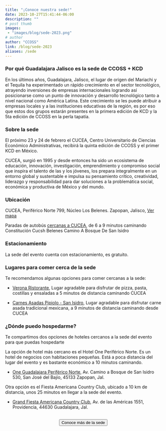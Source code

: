 ```yaml
---
title: "¡Conoce nuestra sede!"
date: 2023-10-27T15:41:44-06:00
description: ""
# post thumb
images:
 - "images/blog/sede-2023.png"
# author
author: "CCOSS"
link: /blog/sede-2023
aliases: /sede
---
```


### Por qué Guadalajara Jalisco es la sede de CCOSS + KCD 

En los últimos años, Guadalajara, Jalisco, el lugar de origen del Mariachi y el Tequila ha experimentado un rápido crecimiento en el sector tecnológico, atrayendo inversiones de empresas internacionales logrando así posicionarse como un punto de innovación y desarrollo tecnológico tanto a nivel nacional como América Latina. Este crecimiento se les puede atribuir a empresas locales y a las instituciones educativas de la región, es por eso que estos dos grupos estarán presentes en la primera edición de KCD y la 5ta edición de CCOSS en la perla tapatía.

### Sobre la sede 

El próximo 23 y 24 de febrero el CUCEA, Centro Universitario de Ciencias Económico Administrativas, recibirá la quinta edición de CCOSS y el primer KCD en México.

CUCEA, surgió en 1995 y desde entonces ha sido un ecosistema de educación, innovación, investigación, emprendimiento y compromiso social que inspira el talento de las y los jóvenes, los prepara integralmente en un entorno global y sustentable e impulsa su pensamiento crítico, creatividad, liderazgo y responsabilidad para dar soluciones a la problemática social, económica y productiva de México y del mundo.

### Ubicación

CUCEA, Periférico Norte 799, Núcleo Los Belenes. Zapopan, Jalisco, [Ver mapa](https://maps.app.goo.gl/RgZrhMCsxVBgAbGG8)

Paradas de autobús [cercanas a CUCEA](https://www.google.com/maps/search/Estaciones+de+transporte+p%C3%BAblico/@20.7408472,-103.380921,15z/data=!3m1!4b1!4m7!2m6!3m5!2sCentro+Universitario+de+Ciencias+Econ%C3%B3mico+Administrativas!3s0x8428afeb8049f335:0xc047ef950ecb0597!4m2!1d-103.380921!2d20.7407682?entry=ttu), de 6 a 9 minutos caminando
Constitución
Cucsh Belenes
Camino A Bosque De San Isidro

### Estacionamiento

La sede del evento cuenta con estacionamiento, es gratuito.

### Lugares para comer cerca de la sede

Te recomendamos algunas opciones para comer cercanas a la sede:

* [Verona Ristorante](https://maps.app.goo.gl/1pxRuKV2V4fCZJC48), Lugar agradable para disfrutar de pizza, pasta, costillas y ensaladas a 5 minutos de distancia caminando CUCEA

* [Carnes Asadas Pipiolo - San Isidro](https://maps.app.goo.gl/KjY4GKbgSUQQdcyH8), Lugar agradable para disfrutar carne asada tradicional mexicana, a 9 minutos de distancia caminando desde CUCEA


### ¿Dónde puedo hospedarme?

Te compartimos dos opciones de hoteles cercanos a la sede del evento para que puedas hospedarte

La opción de hotel más cercano es el Hotel One Periférico Norte. Es un hotel de negocios con habitaciones pequeñas. Está a poca distancia del lugar del evento y es bastante económico a 10 minutos caminando.

* [One Guadalajara Periférico Norte](https://www.onehoteles.com/hoteles/one-guadalajara-periferico-norte), Av. Camino a Bosque de San Isidro 530, San José del Bajío, 45133 Zapopan, Jal.

Otra opción es el Fiesta Americana Country Club, ubicado a 10 km de distancia, unos 25 minutos en llegar a la sede del evento.

* [Grand Fiesta Americana Country Club](https://www.grandfiestamericana.com/hoteles-y-resorts/grand-fiesta-americana-guadalajara-country-club), Av. de las Américas 1551, Providencia, 44630 Guadalajara, Jal. 

<br>

<center>
<a href="https://www.cucea.udg.mx/es/acerca-de-cucea/ubicacion">
<button type="button" style="align-items: center;" class="btn btn-info col-md-5 px-3">Conoce más de la sede</button>
</a>
<center>


